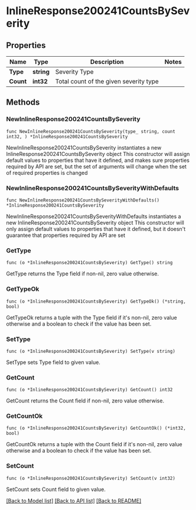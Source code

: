 # InlineResponse200241CountsBySeverity

## Properties

Name | Type | Description | Notes
------------ | ------------- | ------------- | -------------
**Type** | **string** | Severity Type | 
**Count** | **int32** | Total count of the given severity type | 

## Methods

### NewInlineResponse200241CountsBySeverity

`func NewInlineResponse200241CountsBySeverity(type_ string, count int32, ) *InlineResponse200241CountsBySeverity`

NewInlineResponse200241CountsBySeverity instantiates a new InlineResponse200241CountsBySeverity object
This constructor will assign default values to properties that have it defined,
and makes sure properties required by API are set, but the set of arguments
will change when the set of required properties is changed

### NewInlineResponse200241CountsBySeverityWithDefaults

`func NewInlineResponse200241CountsBySeverityWithDefaults() *InlineResponse200241CountsBySeverity`

NewInlineResponse200241CountsBySeverityWithDefaults instantiates a new InlineResponse200241CountsBySeverity object
This constructor will only assign default values to properties that have it defined,
but it doesn't guarantee that properties required by API are set

### GetType

`func (o *InlineResponse200241CountsBySeverity) GetType() string`

GetType returns the Type field if non-nil, zero value otherwise.

### GetTypeOk

`func (o *InlineResponse200241CountsBySeverity) GetTypeOk() (*string, bool)`

GetTypeOk returns a tuple with the Type field if it's non-nil, zero value otherwise
and a boolean to check if the value has been set.

### SetType

`func (o *InlineResponse200241CountsBySeverity) SetType(v string)`

SetType sets Type field to given value.


### GetCount

`func (o *InlineResponse200241CountsBySeverity) GetCount() int32`

GetCount returns the Count field if non-nil, zero value otherwise.

### GetCountOk

`func (o *InlineResponse200241CountsBySeverity) GetCountOk() (*int32, bool)`

GetCountOk returns a tuple with the Count field if it's non-nil, zero value otherwise
and a boolean to check if the value has been set.

### SetCount

`func (o *InlineResponse200241CountsBySeverity) SetCount(v int32)`

SetCount sets Count field to given value.



[[Back to Model list]](../README.md#documentation-for-models) [[Back to API list]](../README.md#documentation-for-api-endpoints) [[Back to README]](../README.md)



